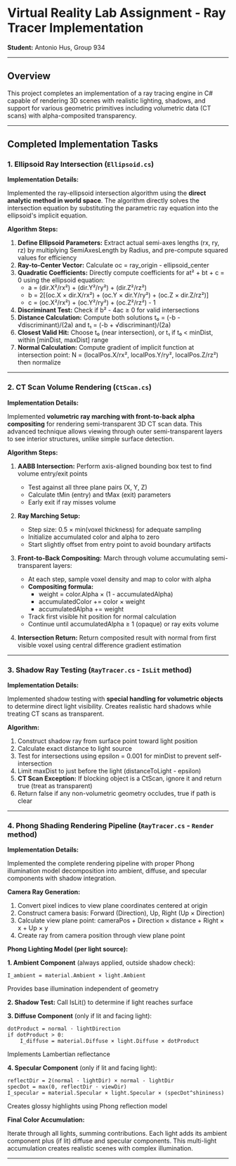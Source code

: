 ﻿# Virtual Reality Lab Assignment - Ray Tracer Implementation
**Student:** Antonio Hus, Group 934

***

## Overview

This project completes an implementation of a ray tracing engine in C# capable of rendering 3D scenes with realistic lighting, shadows, and support for various geometric primitives including volumetric data (CT scans) with alpha-composited transparency.

***

## Completed Implementation Tasks

### 1. Ellipsoid Ray Intersection (`Ellipsoid.cs`)

**Implementation Details:**

Implemented the ray-ellipsoid intersection algorithm using the **direct analytic method in world space**. The algorithm directly solves the intersection equation by substituting the parametric ray equation into the ellipsoid's implicit equation.

**Algorithm Steps:**

1. **Define Ellipsoid Parameters:** Extract actual semi-axes lengths (rx, ry, rz) by multiplying SemiAxesLength by Radius, and pre-compute squared values for efficiency
2. **Ray-to-Center Vector:** Calculate oc = ray_origin - ellipsoid_center
3. **Quadratic Coefficients:** Directly compute coefficients for at² + bt + c = 0 using the ellipsoid equation:
   - a = (dir.X²/rx²) + (dir.Y²/ry²) + (dir.Z²/rz²)
   - b = 2[(oc.X × dir.X/rx²) + (oc.Y × dir.Y/ry²) + (oc.Z × dir.Z/rz²)]
   - c = (oc.X²/rx²) + (oc.Y²/ry²) + (oc.Z²/rz²) - 1
4. **Discriminant Test:** Check if b² - 4ac ≥ 0 for valid intersections
5. **Distance Calculation:** Compute both solutions t₀ = (-b - √discriminant)/(2a) and t₁ = (-b + √discriminant)/(2a)
6. **Closest Valid Hit:** Choose t₀ (near intersection), or t₁ if t₀ < minDist, within [minDist, maxDist] range
7. **Normal Calculation:** Compute gradient of implicit function at intersection point: N = (localPos.X/rx², localPos.Y/ry², localPos.Z/rz²) then normalize

---

### 2. CT Scan Volume Rendering (`CtScan.cs`)

**Implementation Details:**

Implemented **volumetric ray marching with front-to-back alpha compositing** for rendering semi-transparent 3D CT scan data. This advanced technique allows viewing through outer semi-transparent layers to see interior structures, unlike simple surface detection.

**Algorithm Steps:**

1. **AABB Intersection:** Perform axis-aligned bounding box test to find volume entry/exit points
   - Test against all three plane pairs (X, Y, Z)
   - Calculate tMin (entry) and tMax (exit) parameters
   - Early exit if ray misses volume

2. **Ray Marching Setup:**
   - Step size: 0.5 × min(voxel thickness) for adequate sampling
   - Initialize accumulated color and alpha to zero
   - Start slightly offset from entry point to avoid boundary artifacts

3. **Front-to-Back Compositing:** March through volume accumulating semi-transparent layers:
   - At each step, sample voxel density and map to color with alpha
   - **Compositing formula:**
      - weight = color.Alpha × (1 - accumulatedAlpha)
      - accumulatedColor += color × weight
      - accumulatedAlpha += weight
   - Track first visible hit position for normal calculation
   - Continue until accumulatedAlpha ≥ 1 (opaque) or ray exits volume

4. **Intersection Return:** Return composited result with normal from first visible voxel using central difference gradient estimation
***

### 3. Shadow Ray Testing (`RayTracer.cs` - `IsLit` method)

**Implementation Details:**

Implemented shadow testing with **special handling for volumetric objects** to determine direct light visibility. Creates realistic hard shadows while treating CT scans as transparent.

**Algorithm:**

1. Construct shadow ray from surface point toward light position
2. Calculate exact distance to light source
3. Test for intersections using epsilon = 0.001 for minDist to prevent self-intersection
4. Limit maxDist to just before the light (distanceToLight - epsilon)
5. **CT Scan Exception:** If blocking object is a CtScan, ignore it and return true (treat as transparent)
6. Return false if any non-volumetric geometry occludes, true if path is clear

***

### 4. Phong Shading Rendering Pipeline (`RayTracer.cs` - `Render` method)

**Implementation Details:**

Implemented the complete rendering pipeline with proper Phong illumination model decomposition into ambient, diffuse, and specular components with shadow integration.

**Camera Ray Generation:**

1. Convert pixel indices to view plane coordinates centered at origin
2. Construct camera basis: Forward (Direction), Up, Right (Up × Direction)
3. Calculate view plane point: cameraPos + Direction × distance + Right × x + Up × y
4. Create ray from camera position through view plane point

**Phong Lighting Model (per light source):**

**1. Ambient Component** (always applied, outside shadow check):
```
I_ambient = material.Ambient × light.Ambient
```
Provides base illumination independent of geometry

**2. Shadow Test:** Call IsLit() to determine if light reaches surface

**3. Diffuse Component** (only if lit and facing light):
```
dotProduct = normal · lightDirection
if dotProduct > 0:
    I_diffuse = material.Diffuse × light.Diffuse × dotProduct
```
Implements Lambertian reflectance

**4. Specular Component** (only if lit and facing light):
```
reflectDir = 2(normal · lightDir) × normal - lightDir
specDot = max(0, reflectDir · viewDir)
I_specular = material.Specular × light.Specular × (specDot^shininess)
```
Creates glossy highlights using Phong reflection model

**Final Color Accumulation:**

Iterate through all lights, summing contributions. Each light adds its ambient component plus (if lit) diffuse and specular components. This multi-light accumulation creates realistic scenes with complex illumination.

***
